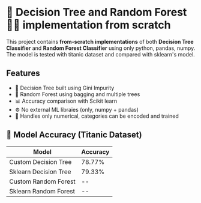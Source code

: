 # :deciduous_tree: Decision Tree and Random Forest :evergreen_tree::evergreen_tree: implementation from scratch
This project contains **from-scratch implementations** of both **Decision Tree Classifier** and **Random Forest Classifier** using only python, pandas, numpy.
The model is tested with titanic dataset and compared with sklearn's model.

## Features

- 🧠 Decision Tree built using Gini Impurity
- 🌲 Random Forest using bagging and multiple trees
- 📊 Accuracy comparison with Scikit learn
- ⚙️ No external ML libraies (only, numpy + pandas)
- 🔣 Handles only numerical, categories can be encoded and trained


## 📏 Model Accuracy (Titanic Dataset)
|Model  |Accuracy|
|------|-------|
|Custom Decision Tree|78.77%|
|Sklearn Decision Tree|79.33%|
|Custom Random Forest| -- |
|Sklearn Random Forest| -- |

